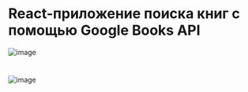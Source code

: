 # React-приложение поиска книг с помощью Google Books API
![image](https://github.com/yanakorobova/books/assets/116077415/06f7dc2c-5965-4826-bc5c-97a5cdc454da)
#
![image](https://github.com/yanakorobova/books/assets/116077415/d14216b7-51cd-428d-920d-7582d32a73ca)
